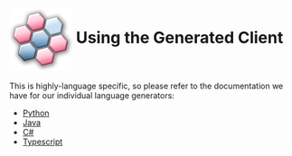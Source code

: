 # <img align="center" src="../images/logo.png"> Using the Generated Client

This is highly-language specific, so please refer to the documentation we have for our individual language generators:

- [Python][python]
- [Java][java]
- [C#][csharp]
- [Typescript][typescript]

<!--LINKS-->

[python]: https://github.com/Azure/autorest.python/tree/autorestv3/docs/client/readme.md
[java]: https://github.com/Azure/autorest.java/tree/v4/docs/client/readme.md
[csharp]: https://github.com/Azure/autorest.csharp/tree/feature/v3/docs/client/readme.md
[typescript]: https://github.com/Azure/autorest.typescript/tree/v6/docs/client/readme.md
